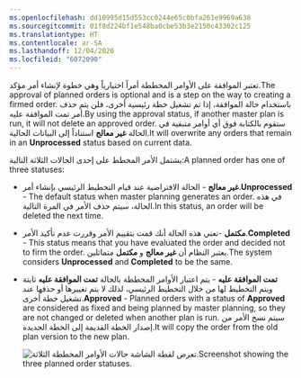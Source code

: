 ```yaml
---
ms.openlocfilehash: dd10995d15d553cc0244e65c0bfa261e9969a638
ms.sourcegitcommit: 01f8d224bf1e548ba0cbe53b3e2150c43302c125
ms.translationtype: HT
ms.contentlocale: ar-SA
ms.lasthandoff: 12/04/2020
ms.locfileid: "6072090"
---
```

<span data-ttu-id="230f6-101">تعتبر الموافقة على الأوامر المخططة أمراً اختيارياً وهي خطوة لإنشاء أمر مؤكد.</span><span class="sxs-lookup"><span data-stu-id="230f6-101">The approval of planned orders is optional and is a step on the way to creating a firmed order.</span></span> <span data-ttu-id="230f6-102">باستخدام حالة الموافقة، إذا تم تشغيل خطة رئيسية أخرى، فلن يتم حذف أمر تمت الموافقة عليه.</span><span class="sxs-lookup"><span data-stu-id="230f6-102">By using the approval status, if another master plan is run, it will not delete an approved order.</span></span> <span data-ttu-id="230f6-103">ستقوم بالكتابة فوق أي أوامر متبقية في الحالة **غير معالج** استناداً إلى البيانات الحالية.</span><span class="sxs-lookup"><span data-stu-id="230f6-103">It will overwrite any orders that remain in an **Unprocessed** status based on current data.</span></span> 

<span data-ttu-id="230f6-104">يشتمل الأمر المخطط على إحدى الحالات الثلاثة التالية:</span><span class="sxs-lookup"><span data-stu-id="230f6-104">A planned order has one of three statuses:</span></span>

- <span data-ttu-id="230f6-105">**غير معالج** - الحالة الافتراضية عند قيام التخطيط الرئيسي بإنشاء أمر.</span><span class="sxs-lookup"><span data-stu-id="230f6-105">**Unprocessed** - The default status when master planning generates an order.</span></span> <span data-ttu-id="230f6-106">في هذه الحالة، سيتم حذف الأمر في المرة التالية.</span><span class="sxs-lookup"><span data-stu-id="230f6-106">In this status, an order will be deleted the next time.</span></span> 
- <span data-ttu-id="230f6-107">**مكتمل** -تعني هذه الحالة أنك قمت بتقييم الأمر وقررت عدم تأكيد الأمر.</span><span class="sxs-lookup"><span data-stu-id="230f6-107">**Completed** - This status means that you have evaluated the order and decided not to firm the order.</span></span> <span data-ttu-id="230f6-108">يعتبر النظام أن **غير معالج** و **مكتمل** متماثلين.</span><span class="sxs-lookup"><span data-stu-id="230f6-108">The system considers **Unprocessed** and **Completed** to be the same.</span></span> 
- <span data-ttu-id="230f6-109">**تمت الموافقة عليه** - يتم اعتبار الأوامر المخططة بالحالة **تمت الموافقة عليه** ثابتة ويتم التخطيط لها من خلال التخطيط الرئيسي، لذلك لا يتم تغييرها أو حذفها عند تشغيل خطة أخرى.</span><span class="sxs-lookup"><span data-stu-id="230f6-109">**Approved** - Planned orders with a status of **Approved** are considered as fixed and being planned by master planning, so they are not changed or deleted when another plan is run.</span></span> <span data-ttu-id="230f6-110">سيتم نسخ الأمر من إصدار الخطة القديمة إلى الخطة الجديدة.</span><span class="sxs-lookup"><span data-stu-id="230f6-110">It will copy the order from the old plan version to the new plan.</span></span>


    ![ <span data-ttu-id="230f6-111">تعرض لقطة الشاشة حالات الأوامر المخططة الثلاثة.</span><span class="sxs-lookup"><span data-stu-id="230f6-111">Screenshot showing the three planned order statuses.</span></span>](../media/approve-ssm.png)

